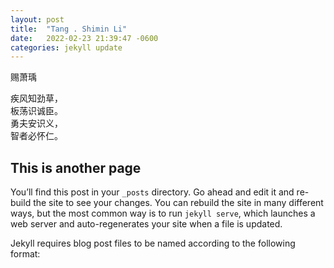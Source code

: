 ```yaml
---
layout: post
title:  "Tang . Shimin Li"
date:   2022-02-23 21:39:47 -0600
categories: jekyll update
---
```



赐萧瑀  


疾风知劲草，  
板荡识诚臣。  
勇夫安识义，  
智者必怀仁。  









## This is another page

You’ll find this post in your `_posts` directory. Go ahead and edit it and re-build the site to see your changes. You can rebuild the site in many different ways, but the most common way is to run `jekyll serve`, which launches a web server and auto-regenerates your site when a file is updated.

Jekyll requires blog post files to be named according to the following format:
